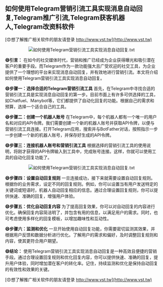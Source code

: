 ## **如何使用Telegram营销引流工具实现消息自动回复,Telegram推广引流,Telegram获客机器人,Telegram改资料软件**

[😍想了解推广相关软件的朋友请登录 http://www.vst.tw](http://www.vst.tw)

 <center><img src="https://vst.tw/MP4/tuiguang/png/7.png" alt="如何使用Telegram营销引流工具实现消息自动回复.txt"></center>

**😄引言：**
在如今的社交媒体时代，营销和推广已经成为企业获得曝光和吸引潜在客户的重要手段。而Telegram作为一款功能强大且广受欢迎的社交工具，为企业提供了一个理想的平台来实现消息自动回复，并有效地进行营销引流。本文将介绍如何使用Telegram营销引流工具实现消息自动回复。

**😄步骤一：选择合适的Telegram营销引流工具**
首先，在Telegram中寻找合适的营销引流工具是实现消息自动回复的第一步。目前市面上有许多可供选择的工具，如Chatfuel、Manybot等，它们都提供了自动化回复的功能。根据自己的需求和预算，选择一个适合自己的工具。

**😄步骤二：创建一个机器人账号**
在Telegram中，每个机器人都有一个唯一的用户名和对应的API令牌。我们需要创建一个新的机器人账号并获取API令牌，以便与营销引流工具连接。打开Telegram应用，搜索并与BotFather对话，按照指示一步一步创建一个新的机器人账号，并保存好生成的API令牌。

**😄步骤三：连接机器人账号和营销引流工具**
根据选择的营销引流工具的使用说明，将刚才获得的API令牌输入到工具中，完成账号连接。这样，你就可以使用工具的自动化回复功能了。

 <center><img src="https://vst.tw/MP4/tuiguang/png/2.png" alt="如何使用Telegram营销引流工具实现消息自动回复.txt"></center>

**😄步骤四：设置自动回复规则**
一旦连接成功，接下来就需要设置自动回复规则。根据你的业务需求，设定不同的回复规则。例如，你可以设置当有用户发送特定的关键词或短语时，机器人自动回复相应的信息。通过合理设置回复规则，你可以提供快速、准确的回复，增强用户体验。

**😄步骤五：优化自动回复内容**
为了提高回复效果，你可以对自动回复的内容进行优化。确保回复内容简洁明了，并包含有用的信息，以满足用户的需求。同时，也可考虑使用多样化的回复模板，以增加趣味性和互动性。

**😄步骤六：监测和优化**
一旦开始使用自动回复功能，你需要密切监测其效果，并根据用户反馈和数据分析进行优化。了解用户的需求和偏好，及时调整回复规则和内容，使其更符合用户期望。

**😄结论：**
使用Telegram营销引流工具实现消息自动回复是一种高效且便捷的营销手段。通过合理设置回复规则和优化回复内容，你可以提供快速、准确的回复，提升用户体验，同时增加潜在客户的转化率。记住，持续监测和优化是保持自动回复的有效性和效果的关键。

[😍想了解推广相关软件的朋友请登录 http://www.vst.tw](http://www.vst.tw)



